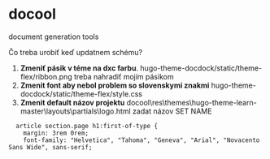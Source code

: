 # docool
 document generation tools

Čo treba urobiť keď updatnem schému?

1. **Zmeniť pásik v téme na dxc farbu**.  hugo-theme-docdock/static/theme-flex/ribbon.png treba nahradiť mojím pásikom
1. **Zmenit font aby nebol problem so slovenskymi znakmi** hugo-theme-docdock/static/theme-flex/style.css
1. **Zmenit default názov projektu** docool\res\themes\hugo-theme-learn-master\layouts\partials\logo.html zadat názov SET NAME
  
```
  article section.page h1:first-of-type {
    margin: 3rem 0rem;
    font-family: "Helvetica", "Tahoma", "Geneva", "Arial", "Novacento Sans Wide", sans-serif;
```